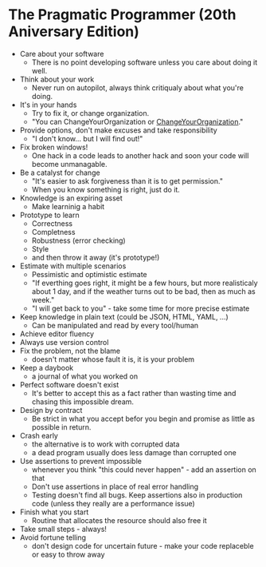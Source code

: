 # The Pragmatic Programmer (20th Aniversary Edition)

- Care about your software
  - There is no point developing software unless you care about doing it well.
- Think about your work
  - Never run on autopilot, always think critiqualy about what you're doing.
- It's in your hands
  - Try to fix it, or change organization.
  - "You can ChangeYourOrganization or [ChangeYourOrganization](https://wiki.c2.com/?ChangeYourOrganization)."
- Provide options, don't make excuses and take responsibility
  - "I don't know... but I will find out!"
- Fix broken windows!
  - One hack in a code leads to another hack and soon your code will become unmanagable.
- Be a catalyst for change
  - "It's easier to ask forgiveness than it is to get permission."
  - When you know something is right, just do it.
- Knowledge is an expiring asset
  - Make learninig a habit
- Prototype to learn
  - Correctness
  - Completness
  - Robustness (error checking)
  - Style
  - and then throw it away (it's prototype!)
- Estimate with multiple scenarios
  - Pessimistic and optimistic estimate
  - "If everthing goes right, it might be a few hours, but more realisticaly about 1 day, and if the weather turns out to be bad, then as much as week."
  - "I will get back to you" - take some time for more precise estimate
- Keep knowledge in plain text (could be JSON, HTML, YAML, ...)
  - Can be manipulated and read by every tool/human
- Achieve editor fluency
- Always use version control
- Fix the problem, not the blame
  - doesn't matter whose fault it is, it is your problem
- Keep a daybook
  - a journal of what you worked on
- Perfect software doesn't exist
  - It's better to accept this as a fact rather than wasting time and chasing this impossible dream.
- Design by contract
  - Be strict in what you accept befor you begin and promise as little as possible in return.
- Crash early 
  - the alternative is to work with corrupted data
  - a dead program usually does less damage than corrupted one
- Use assertions to prevent impossible
  - whenever you think "this could never happen" - add an assertion on that
  - Don't use assertions in place of real error handling
  - Testing doesn't find all bugs. Keep assertions also in production code (unless they really are a performance issue)
- Finish what you start
  - Routine that allocates the resource should also free it
- Take small steps - always!
- Avoid fortune telling 
  - don't design code for uncertain future - make your code replaceble or easy to throw away
